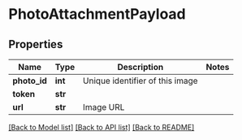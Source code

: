 # PhotoAttachmentPayload

## Properties
Name | Type | Description | Notes
------------ | ------------- | ------------- | -------------
**photo_id** | **int** | Unique identifier of this image | 
**token** | **str** |  | 
**url** | **str** | Image URL | 

[[Back to Model list]](../README.md#documentation-for-models) [[Back to API list]](../README.md#documentation-for-api-endpoints) [[Back to README]](../README.md)


